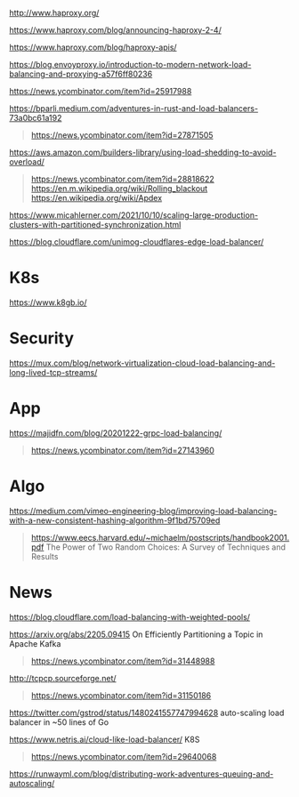 
http://www.haproxy.org/

https://www.haproxy.com/blog/announcing-haproxy-2-4/

https://www.haproxy.com/blog/haproxy-apis/

https://blog.envoyproxy.io/introduction-to-modern-network-load-balancing-and-proxying-a57f6ff80236

https://news.ycombinator.com/item?id=25917988

https://bparli.medium.com/adventures-in-rust-and-load-balancers-73a0bc61a192
> https://news.ycombinator.com/item?id=27871505

https://aws.amazon.com/builders-library/using-load-shedding-to-avoid-overload/
> https://news.ycombinator.com/item?id=28818622
> https://en.m.wikipedia.org/wiki/Rolling_blackout
> https://en.wikipedia.org/wiki/Apdex

https://www.micahlerner.com/2021/10/10/scaling-large-production-clusters-with-partitioned-synchronization.html

https://blog.cloudflare.com/unimog-cloudflares-edge-load-balancer/

# K8s
https://www.k8gb.io/

# Security
https://mux.com/blog/network-virtualization-cloud-load-balancing-and-long-lived-tcp-streams/

# App
https://majidfn.com/blog/20201222-grpc-load-balancing/
> https://news.ycombinator.com/item?id=27143960

# Algo
https://medium.com/vimeo-engineering-blog/improving-load-balancing-with-a-new-consistent-hashing-algorithm-9f1bd75709ed
> https://www.eecs.harvard.edu/~michaelm/postscripts/handbook2001.pdf The Power of Two Random Choices: A Survey of Techniques and Results

# News
https://blog.cloudflare.com/load-balancing-with-weighted-pools/

https://arxiv.org/abs/2205.09415 On Efficiently Partitioning a Topic in Apache Kafka
> https://news.ycombinator.com/item?id=31448988

http://tcpcp.sourceforge.net/
> https://news.ycombinator.com/item?id=31150186

https://twitter.com/gstrod/status/1480241557747994628 auto-scaling load balancer in ~50 lines of Go

https://www.netris.ai/cloud-like-load-balancer/ K8S
> https://news.ycombinator.com/item?id=29640068

https://runwayml.com/blog/distributing-work-adventures-queuing-and-autoscaling/

